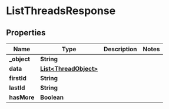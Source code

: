 

# ListThreadsResponse

## Properties

Name | Type | Description | Notes
------------ | ------------- | ------------- | -------------
**_object** | **String** |  | 
**data** | [**List&lt;ThreadObject&gt;**](ThreadObject.md) |  | 
**firstId** | **String** |  | 
**lastId** | **String** |  | 
**hasMore** | **Boolean** |  | 




